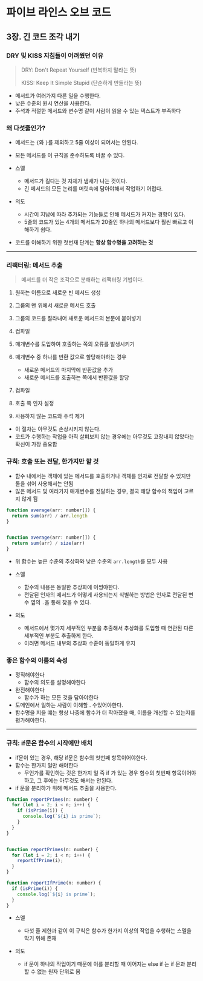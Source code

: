 # 파이브 라인스 오브 코드 
## 3장. 긴 코드 조각 내기
### DRY 및 KISS 지침들이 어려웠던 이유
> DRY: Don't Repeat Yourself (반복하지 말라는 뜻)
> 
> KISS: Keep It Simple Stupid (단순하게 만들라는 뜻)

- 메서드가 여러가지 다른 일을 수행한다.
- 낮은 수준의 원시 연산을 사용한다.
- 주석과 적절한 메서드와 변수명 같이 사람이 읽을 수 있는 텍스트가 부족하다

### 왜 다섯줄인가?
- 메서드는 `{`와 `}`를 제외하고 5줄 이상이 되어서는 안된다.
- 모든 메서드를 이 규칙을 준수하도록 바꿀 수 있다.
- 스멜
  - 메서드가 길다는 것 자체가 냄새가 나는 것이다.
  - 긴 메서드의 모든 논리를 머릿속에 담아야해서 작업하기 어렵다.
- 의도
  - 시간이 지남에 따라 추가되는 기능들로 인해 메서드가 커지는 경향이 있다.
  - 5줄의 코드가 있는 4개의 메서드가 20줄인 하나의 메서드보다 훨씬 빠르고 이해하기 쉽다.

- 코드를 이해하기 위한 첫번재 단계는 **항상 함수명을 고려하는 것**

---

### 리팩터링: 메서드 추출
> 메서드를 더 작은 조각으로 분해하는 리팩터링 기법이다.

1. 원하는 이름으로 새로운 빈 메서드 생성
2. 그룹의 맨 위에서 새로운 메서드 호출
3. 그룹의 코드를 잘라내어 새로운 메서드의 본문에 붙여넣기
4. 컴파일
5. 매개변수를 도입하여 호출하는 쪽의 오류를 발생시키기
6. 매개변수 중 하나를 반환 값으로 할당해야하는 경우
   - 새로운 메서드의 마지막에 반환값을 추가
   - 새로운 메서드를 호출하는 쪽에서 반환값을 할당

7. 컴파일
8. 호출 쪽 인자 설정
9. 사용하지 않는 코드와 주석 제거

- 이 절차는 아무것도 손상시키지 않는다.
- 코드가 수행하는 작업을 아직 살펴보지 않는 경우에는 아무것도 고장내지 않았다는 확신이 가장 중요함

### 규칙: 호출 또는 전달, 한가지만 할 것
- 함수 내에서는 객체에 있는 메서드를 호출하거나 객체를 인자로 전달할 수 있지만 둘을 섞어 사용해서는 안됨
- 많은 메서드 및 여러가지 매개변수를 전달하는 경우, 결국 해당 함수의 책임이 고르지 않게 됨

``` js
function average(arr: number[]) {
  return sum(arr) / arr.length
}


function average(arr: number[]) {
  return sum(arr) / size(arr)
}
```

- 위 함수는 높은 수준의 추상화와 낮은 수준의 `arr.length`를 모두 사용
- 스멜
   - 함수의 내용은 동일한 추상화에 이썽야한다.
   - 전달된 인자의 메서드가 어떻게 사용되는지 식별하는 방법은 인자로 전달된 변수 옆의 `.`을 통해 찾을 수 있다.
 
- 의도
   - 메서드에서 몇가지 세부적인 부분을 추출해서 추상화를 도입할 때 연관된 다른 세부적인 부분도 추출하게 한다.
   - 이러면 메서드 내부의 추상화 수준이 동일하게 유지
 
### 좋은 함수의 이름의 속성
- 정직해야한다
   - 함수의 의도를 설명해야한다
- 완전해야한다
   - 함수가 하는 모든 것을 담아야한다
- 도메인에서 일하는 사람이 이해할 . 수있어야한다.
- 함수명을 지을 떄는 항상 나중에 함수가 더 작아졌을 때, 이름을 개선할 수 있는지를 평가해야한다.

---

### 규칙: if문은 함수의 시작에만 배치
- if문이 있는 경우, 해당 if문은 함수의 첫번째 항목이어야한다.
- 함수는 한가지 일만 해야한다
  - 무언가를 확인하는 것은 한가지 일 즉 if 가 있는 경우 함수의 첫번째 항목이어야 하고, 그 후에는 아무것도 해서는 안된다.
- if 문을 분리하가 위해 메서드 추출을 사용한다.

``` js
function reportPrimes(n: number) {
  for (let i = 2; i < n; i++) {
    if (isPrime(i)) {
      console.log(`${i} is prime`);
    }
  }
}


function reportPrimes(n: number) {
  for (let i = 2; i < n; i++) {
    reportIfPrime(i);
  }
}

function reportIfPrime(n: number) {
  if (isPrime(i)) {
    console.log(`${i} is prime`);
  }
}
```

- 스멜
   - 다섯 줄 제한과 같이 이 규칙은 함수가 한가지 이상의 작업을 수행하는 스멜을 막기 위해 존재

- 의도
   - if 문이 하나의 작업이기 때문에 이를 분리할 때 이어지는 else if 는 if 문과 분리할 수 없는 원자 단위로 봄
